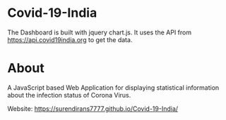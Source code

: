 # Covid-19-India

The Dashboard is built with jquery chart.js. It uses the API from https://api.covid19india.org to get the data.

# About

A JavaScript based Web Application for displaying statistical information about the infection status of Corona Virus.

Website: https://surendirans7777.github.io/Covid-19-India/
